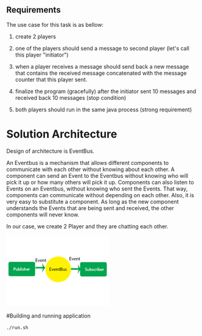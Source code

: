 ## Requirements
The use case for this task is as bellow:

1. create 2 players

2. one of the players should send a message to second player (let's call this player "initiator")

3. when a player receives a message should send back a new message that contains the received message concatenated with 
the message counter that this player sent.

4. finalize the program (gracefully) after the initiator sent 10 messages and received back 10 messages (stop condition)

5. both players should run in the same java process (strong requirement)

# Solution Architecture
Design of architecture is EventBus.

An Eventbus is a mechanism that allows different components to communicate with each other without 
knowing about each other. A component can send an Event to the Eventbus without knowing who will pick it up
or how many others will pick it up. Components can also listen to Events on an Eventbus, without knowing
who sent the Events. That way, components can communicate without depending on each other. Also, it is very easy 
to substitute a component. As long as the new component understands the Events that are being sent and received, 
the other components will never know.

In our case, we create 2 Player and they are chatting each other.

![Alt text](EventBus.png?raw=true )

#Building and running application

```shell 
./run.sh
```